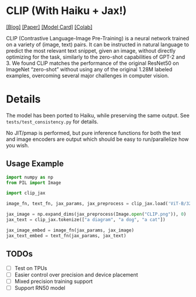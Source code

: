 # CLIP (With Haiku + Jax!)

[[Blog]](https://openai.com/blog/clip/) [[Paper]](https://cdn.openai.com/papers/Learning_Transferable_Visual_Models_From_Natural_Language_Supervision.pdf) [[Model Card]](model-card.md) [[Colab]](https://colab.research.google.com/github/openai/clip/blob/master/notebooks/Interacting_with_CLIP.ipynb)

CLIP (Contrastive Language-Image Pre-Training) is a neural network trained on a variety of (image, text) pairs. It can be instructed in natural language to predict the most relevant text snippet, given an image, without directly optimizing for the task, similarly to the zero-shot capabilities of GPT-2 and 3. We found CLIP matches the performance of the original ResNet50 on ImageNet “zero-shot” without using any of the original 1.28M labeled examples, overcoming several major challenges in computer vision.

# Details

The model has been ported to Haiku, while preserving the same output. See `tests/test_consistency.py` for details.

No JIT/pmap is performed, but pure inference functions for both the text and image encoders are output which should be
easy to run/parallelize how you wish.

## Usage Example

```python
import numpy as np
from PIL import Image

import clip_jax

image_fn, text_fn, jax_params, jax_preprocess = clip_jax.load('ViT-B/32', "cpu")

jax_image = np.expand_dims(jax_preprocess(Image.open("CLIP.png")), 0)
jax_text = clip_jax.tokenize(["a diagram", "a dog", "a cat"])

jax_image_embed = image_fn(jax_params, jax_image)
jax_text_embed = text_fn(jax_params, jax_text)

```

## TODOs
- [ ] Test on TPUs
- [ ] Easier control over precision and device placement
- [ ] Mixed precision training support
- [ ] Support RN50 model